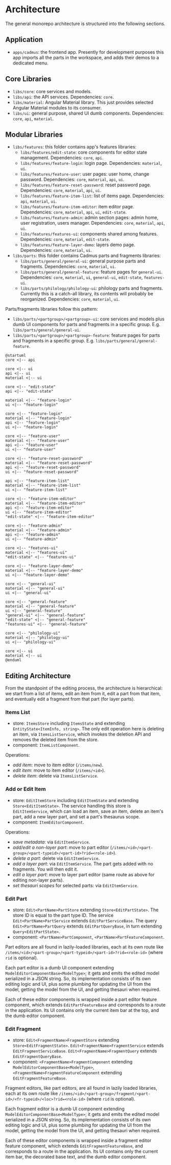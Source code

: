 # Architecture

The general monorepo architecture is structured into the following sections.

## Application

- `apps/cadmus`: the frontend app. Presently for development purposes this app imports all the parts in the workspace, and adds their demos to a dedicated menu.

## Core Libraries

- `libs/core`: core services and models.
- `libs/api`: the API services. Dependencies: `core`.
- `libs/material`: Angular Material library. This just provides selected Angular Material modules to its consumer.
- `libs/ui`: general purpose, shared UI dumb components. Dependencies: `core`, `api`, `material`.

## Modular Libraries

- `libs/features`: this folder contains app's features libraries:
  - `libs/features/edit-state`: core components for editor state management. Dependencies: `core`, `api`.
  - `libs/features/feature-login`: login page. Dependencies: `material`, `ui`.
  - `libs/features/feature-user`: user pages: user home, change password. Dependencies: `core`, `material`, `api`, `ui`.
  - `libs/features/feature-reset-password`: reset password page. Dependencies: `core`, `material`, `api`, `ui`.
  - `libs/features/feature-item-list`: list of items page. Dependencies: `api`, `material`, `ui`.
  - `libs/features/feature-item-editor`: item editor page. Dependencies: `core`, `material`, `api`, `ui`, `edit-state`.
  - `libs/features/feature-admin`: admin section pages: admin home, user registration, users manager. Dependencies: `core`, `material`, `api`, `ui`.
  - `libs/features/features-ui`: components shared among features. Dependencies: `core`, `material`, `edit-state`.
  - `libs/features/feature-layer-demo`: layers demo page. Dependencies: `core`, `material`, `ui`.
- `libs/parts`: this folder contains Cadmus parts and fragments libraries:
  - `libs/parts/general/general-ui`: general purpose parts and fragments. Dependencies: `core`, `material`, `ui`.
  - `libs/parts/general/general-feature`: feature pages for `general-ui`. Dependencies: `core`, `material`, `ui`, `general-ui`, `edit-state`, `features-ui`.
  - `libs/parts/philology/philology-ui`: philology parts and fragments. Currently this is a catch-all library, its contents will probably be reorganized. Dependencies: `core`, `material`, `ui`.

Parts/fragments libraries follow this pattern:

- `libs/parts/<partgroup>/<partgroup>-ui`: core services and models plus dumb UI components for parts and fragments in a specific group. E.g. `libs/parts/general/general-ui`.
- `libs/parts/<partgroup>/<partgroup>-feature`: feature pages for parts and fragments in a specific group. E.g. `libs/parts/general/general-feature`.

```plantuml
@startuml
core <|-- api

core <|-- ui
api <|-- ui
material <|-- ui

core <|-- "edit-state"
api <|-- "edit-state"

material <|-- "feature-login"
ui <|-- "feature-login"

core <|-- "feature-login"
material <|-- "feature-login"
api <|-- "feature-login"
ui <|-- "feature-login"

core <|-- "feature-user"
material <|-- "feature-user"
api <|-- "feature-user"
ui <|-- "feature-user"

core <|-- "feature-reset-password"
material <|-- "feature-reset-password"
api <|-- "feature-reset-password"
ui <|-- "feature-reset-password"

api <|-- "feature-item-list"
material <|-- "feature-item-list"
ui <|-- "feature-item-list"

core <|-- "feature-item-editor"
material <|-- "feature-item-editor"
api <|-- "feature-item-editor"
ui <|-- "feature-item-editor"
"edit-state" <|-- "feature-item-editor"

core <|-- "feature-admin"
material <|-- "feature-admin"
api <|-- "feature-admin"
ui <|-- "feature-admin"

core <|-- "features-ui"
material <|-- "features-ui"
"edit-state" <|-- "features-ui"

core <|-- "feature-layer-demo"
material <|-- "feature-layer-demo"
ui <|-- "feature-layer-demo"

core <|-- "general-ui"
material <|-- "general-ui"
ui <|-- "general-ui"

core <|-- "general-feature"
material <|-- "general-feature"
ui <|-- "general-feature"
"general-ui" <|-- "general-feature"
"edit-state" <|-- "general-feature"
"features-ui" <|-- "general-feature"

core <|-- "philology-ui"
material <|-- "philology-ui"
ui <|-- "philology-ui"

core <|-- ui
material <|-- ui
@enduml
```

## Editing Architecture

From the standpoint of the editing process, the architecture is hierarchical: we start from a list of items, edit an item from it, edit a part from that item, and eventually edit a fragment from that part (for layer parts).

### Items List

- store: `ItemsStore` including `ItemsState` and extending `EntityState<ItemInfo, string>`. The only edit operation here is deleting an item, via `ItemsListService`, which invokes the deletion API and removes the deleted item from the store.
- component: `ItemListComponent`.

Operations:

- *add item*: move to item editor (`/items/new`).
- *edit item*: move to item editor (`/items/<id>`).
- *delete item*: delete via `ItemsListService`.

### Add or Edit Item

- store: `EditItemStore` including `EditItemState` and extending `Store<EditItemState>`. The service handling this store is `EditItemService`, which can load an item, save an item, delete an item's part, add a new layer part, and set a part's thesaurus scope.
- component: `ItemEditorComponent`.

Operations:

- *save metadata*: via `EditItemService`.
- *add/edit a non-layer part*: move to part editor (`/items/<id>/<part-group>/<part-typeid>/<part-id>?rid=<role-id>`).
- *delete a part*: delete via `EditItemService`.
- *add a layer part*: via `EditItemService`. The part gets added with no fragments. You will then edit it.
- *edit a layer part*: move to layer part editor (same route as above for editing non-layer parts).
- *set thesauri scopes* for selected parts: via `EditItemService`.

### Edit Part

- store: `Edit<PartName>PartStore` extending `Store<EditPartState>`. The store ID is equal to the part type ID. The service `Edit<PartName>PartService` extends `EditPartServiceBase`. The query `Edit<PartName>PartQuery` extends `EditPartQueryBase`, in turn extending `Query<EditPartState>`.
- component: `<PartName>PartComponent`, `<PartName>PartFeatureComponent`.

Part editors are all found in lazily-loaded libraries, each at its own route like `/items/<id>/<part-group>/<part-typeid>/<part-id>?rid=<role-id>` (where `rid` is optional).

Each part editor is a dumb UI component extending `ModelEditorComponentBase<ModelType>`; it gets and emits the edited model serialized in a JSON string. So, its implementation consists of its own editing logic and UI, plus some plumbing for updating the UI from the model, getting the model from the UI, and getting thesauri when required.

Each of these editor components is wrapped inside a part editor feature component, which extends `EditPartFeatureBase` and corresponds to a route in the application. Its UI contains only the current item bar at the top, and the dumb editor component.

### Edit Fragment

- store: `Edit<FragmentName>FragmentStore` extending `Store<EditFragmentState>`. `Edit<FragmentName>FragmentService` extends `EditFragmentServiceBase`. `Edit<FragmentName>FragmentQuery` extends `EditFragmentQueryBase`.
- component: `<FragmentName>FragmentComponent` extending `ModelEditorComponentBase<ModelType>`, `<FragmentName>FragmentFeatureComponent` extending `EditFragmentFeatureBase`.

Fragment editors, like part editors, are all found in lazily loaded libraries, each at its own route like `/items/<id>/<part-group>/fragment/<part-id>/<fr-typeid>/<loc>?rid=<role-id>` (where `rid` is optional).

Each fragment editor is a dumb UI component extending `ModelEditorComponentBase<ModelType>`; it gets and emits the edited model serialized in a JSON string. So, its implementation consists of its own editing logic and UI, plus some plumbing for updating the UI from the model, getting the model from the UI, and getting thesauri when required.

Each of these editor components is wrapped inside a fragment editor feature component, which extends `EditFragmentFeatureBase`, and corresponds to a route in the application. Its UI contains only the current item bar, the decorated base text, and the dumb editor component.
